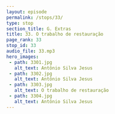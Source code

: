 ```yaml
---
layout: episode
permalink: /stops/33/
type: stop
section_title: G. Extras
title: 33. O trabalho de restauração
page_rank: 33
stop_id: 33
audio_file: 33.mp3
hero_images:
 - path: 3301.jpg
   alt_text: Antônio Silva Jesus
 - path: 3302.jpg
   alt_text: Antônio Silva Jesus
 - path: 3303.jpg
   alt_text: O trabalho de restauração
 - path: 3304.jpg
   alt_text: Antônio Silva Jesus
---
```

